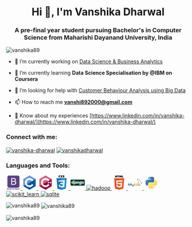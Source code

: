 <h1 align="center">Hi 👋, I'm Vanshika Dharwal</h1>
<h3 align="center">A pre-final year student pursuing Bachelor's in Computer Science from Maharishi Dayanand University, India</h3>

<p align="left"> <img src="https://komarev.com/ghpvc/?username=vanshika89&label=Profile%20views&color=0e75b6&style=flat" alt="vanshika89" /> </p>

- 🔭 I’m currently working on [Data Science & Business Analytics](https://github.com/vanshika89/The-Sparks-Foundation)

- 🌱 I’m currently learning **Data Science Specialisation by @IBM on Coursera**

- 🤝 I’m looking for help with [Customer Behaviour Analysis using Big Data](https://github.com/vanshika89/Customer-Behaviour-Analysis)

- 📫 How to reach me **vanshi892000@gmail.com**

- 📄 Know about my experiences [https://www.linkedin.com/in/vanshika-dharwal/](https://www.linkedin.com/in/vanshika-dharwal/)

<h3 align="left">Connect with me:</h3>
<p align="left">
<a href="https://linkedin.com/in/vanshika-dharwal" target="blank"><img align="center" src="https://raw.githubusercontent.com/rahuldkjain/github-profile-readme-generator/master/src/images/icons/Social/linked-in-alt.svg" alt="vanshika-dharwal" height="30" width="40" /></a>
<a href="https://kaggle.com/vanshikadharwal" target="blank"><img align="center" src="https://raw.githubusercontent.com/rahuldkjain/github-profile-readme-generator/master/src/images/icons/Social/kaggle.svg" alt="vanshikadharwal" height="30" width="40" /></a>
</p>

<h3 align="left">Languages and Tools:</h3>
<p align="left"> <a href="https://getbootstrap.com" target="_blank"> <img src="https://raw.githubusercontent.com/devicons/devicon/master/icons/bootstrap/bootstrap-plain-wordmark.svg" alt="bootstrap" width="40" height="40"/> </a> <a href="https://www.cprogramming.com/" target="_blank"> <img src="https://raw.githubusercontent.com/devicons/devicon/master/icons/c/c-original.svg" alt="c" width="40" height="40"/> </a> <a href="https://www.w3schools.com/cpp/" target="_blank"> <img src="https://raw.githubusercontent.com/devicons/devicon/master/icons/cplusplus/cplusplus-original.svg" alt="cplusplus" width="40" height="40"/> </a> <a href="https://www.w3schools.com/css/" target="_blank"> <img src="https://raw.githubusercontent.com/devicons/devicon/master/icons/css3/css3-original-wordmark.svg" alt="css3" width="40" height="40"/> </a> <a href="https://www.djangoproject.com/" target="_blank"> <img src="https://raw.githubusercontent.com/devicons/devicon/master/icons/django/django-original.svg" alt="django" width="40" height="40"/> </a> <a href="https://hadoop.apache.org/" target="_blank"> <img src="https://www.vectorlogo.zone/logos/apache_hadoop/apache_hadoop-icon.svg" alt="hadoop" width="40" height="40"/> </a> <a href="https://www.w3.org/html/" target="_blank"> <img src="https://raw.githubusercontent.com/devicons/devicon/master/icons/html5/html5-original-wordmark.svg" alt="html5" width="40" height="40"/> </a> <a href="https://www.mysql.com/" target="_blank"> <img src="https://raw.githubusercontent.com/devicons/devicon/master/icons/mysql/mysql-original-wordmark.svg" alt="mysql" width="40" height="40"/> </a> <a href="https://www.python.org" target="_blank"> <img src="https://raw.githubusercontent.com/devicons/devicon/master/icons/python/python-original.svg" alt="python" width="40" height="40"/> </a> <a href="https://scikit-learn.org/" target="_blank"> <img src="https://upload.wikimedia.org/wikipedia/commons/0/05/Scikit_learn_logo_small.svg" alt="scikit_learn" width="40" height="40"/> </a> <a href="https://www.sqlite.org/" target="_blank"> <img src="https://www.vectorlogo.zone/logos/sqlite/sqlite-icon.svg" alt="sqlite" width="40" height="40"/> </a> </p>

<p><img align="left" src="https://github-readme-stats.vercel.app/api/top-langs?username=vanshika89&show_icons=true&locale=en&layout=compact" alt="vanshika89" /></p>

<p>&nbsp;<img align="center" src="https://github-readme-stats.vercel.app/api?username=vanshika89&show_icons=true&locale=en" alt="vanshika89" /></p>

<p><img align="center" src="https://github-readme-streak-stats.herokuapp.com/?user=vanshika89&" alt="vanshika89" /></p>
